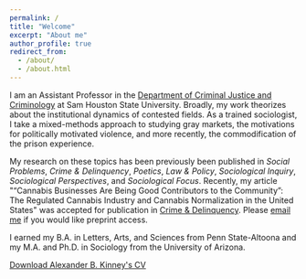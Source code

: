 ```yaml
---
permalink: /
title: "Welcome"
excerpt: "About me"
author_profile: true
redirect_from: 
  - /about/
  - /about.html
---
```



I am an Assistant Professor in the [Department of Criminal Justice and Criminology](https://www.shsu.edu/academics/cj-crim/) at Sam Houston State University. Broadly, my work theorizes about the institutional dynamics of contested fields. As a trained sociologist, I take a mixed-methods approach to studying gray markets, the motivations for politically motivated violence, and more recently, the commodification of the prison experience.  

My research on these topics has been previously been published in *Social Problems*, *Crime & Delinquency*, *Poetics*, *Law & Policy*, *Sociological Inquiry*, *Sociological Perspectives*, and *Sociological Focus*. Recently, my article "“Cannabis Businesses Are Being Good Contributors to the Community”: The Regulated Cannabis Industry and Cannabis Normalization in the United States" was accepted for publication in [Crime & Delinquency](https://journals.sagepub.com/doi/full/10.1177/00111287231193989). Please [email me](abk017@shsu.edu) if you would like preprint access.

I earned my B.A. in Letters, Arts, and Sciences from Penn State-Altoona and my M.A. and Ph.D. in Sociology from the University of Arizona.

[Download Alexander B. Kinney's CV](https://www.alexanderkinney.com/files/CV2024.pdf) 
